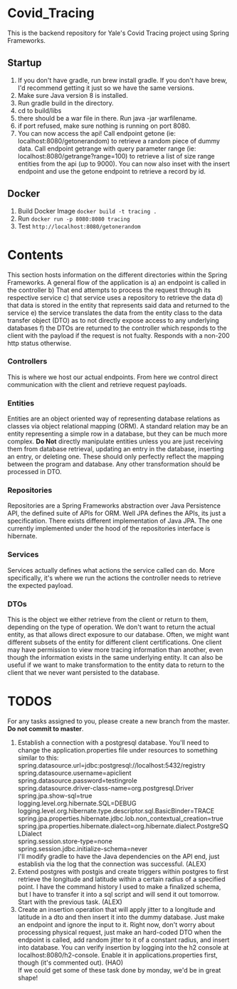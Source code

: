 # Covid_Tracing

This is the backend repository for Yale's Covid Tracing project using Spring Frameworks.

## Startup

1. If you don't have gradle, run brew install gradle. If you don't have brew, I'd recommend getting it just so we have
   the same versions.
2. Make sure Java version 8 is installed.
3. Run gradle build in the directory.
4. cd to build/libs
5. there should be a war file in there. Run java -jar warfilename.
6. if port refused, make sure nothing is running on port 8080.
7. You can now access the api! Call endpoint getone (ie: localhost:8080/getonerandom) to retrieve a random piece of dummy
   data. Call endpoint getrange with query parameter range (ie: localhost:8080/getrange?range=100) to retrieve a list of
   size range entities from the api (up to 9000). You can now also inset with the insert endpoint and use the getone 
   endpoint to retrieve a record by id.

## Docker

1. Build Docker Image `docker build -t tracing .`
2. Run `docker run -p 8080:8080 tracing`
3. Test `http://localhost:8080/getonerandom`

# Contents

This section hosts information on the different directories within the Spring Frameworks. A general flow of the
application is a\) an endpoint is called in the controller b\) That end attempts to process the request through its
respective service c\) that service uses a repository to retrieve the data d\) that data is stored in the entity that
represents said data and returned to the service e\) the service translates the data from the entity class to the data
transfer object \(DTO\) as to not directly expose access to any underlying databases f\) the DTOs are returned to the
controller which responds to the client with the payload if the request is not fualty. Responds with a non-200 http
status otherwise.
### Controllers
This is where we host our actual endpoints. From here we control direct communication with the client and retrieve
request payloads.
### Entities
Entities are an object oriented way of representing database relations as classes via object relational mapping \(ORM\).
A standard relation may be an entity representing a simple row in a database, but they can be much more complex.
**Do Not** directly manipulate entities unless you are just receiving them from database retrieval, updating an entry in the
database, inserting an entry, or deleting one. These should only perfectly reflect the mapping between the program and
database. Any other transformation should be processed in DTO.

### Repositories

Repositories are a Spring Frameworks abstraction over Java Persistence API, the defined suite of APIs for ORM. Well
JPA defines the APIs, its just a specification. There exists different implementation of Java JPA. The one currently
implemented under the hood of the repositories interface is hibernate.

### Services

Services actually defines what actions the service called can do. More specifically, it's where we run the actions the
controller needs to retrieve the expected payload.

### DTOs

This is the object we either retrieve from the client or return to them, depending on the type of operation. We don't
want to return the actual entity, as that allows direct exposure to our database. Often, we might want different subsets
of the entity for different client certifications. One client may have permission to view more tracing information than
another, even though the information exists in the same underlying entity. It can also be useful if we want to make
transformation to the entity data to return to the client that we never want persisted to the database.

# TODOS

For any tasks assigned to you, please create a new branch from the master. **Do not commit to master**.

1. Establish a connection with a postgresql database. You'll need to change the application.properties file under
   resources to something similar to this:
   spring.datasource.url=jdbc:postgresql://localhost:5432/registry  
   spring.datasource.username=apiclient  
   spring.datasource.password=testingrole  
   spring.datasource.driver-class-name=org.postgresql.Driver  
   spring.jpa.show-sql=true  
   logging.level.org.hibernate.SQL=DEBUG  
   logging.level.org.hibernate.type.descriptor.sql.BasicBinder=TRACE  
   spring.jpa.properties.hibernate.jdbc.lob.non_contextual_creation=true  
   spring.jpa.properties.hibernate.dialect=org.hibernate.dialect.PostgreSQLDialect  
   spring.session.store-type=none  
   spring.session.jdbc.initialize-schema=never  
   I'll modify gradle to have the Java dependencies on the API end, just establish via the log that the connection was
   successful. (ALEX)
2. Extend postgres with postgis and create triggers within postgres to first retrieve the longitude and latitude
   within a certain radius of a specified point. I have the command history I used to make a finalized schema, but I have
   to transfer it into a sql script and will send it out tomorrow. Start with the previous task. (ALEX)
3. Create an insertion operation that will apply jitter to a longitude and latitude in a dto and then insert it into
   the dummy database. Just make an endpoint and ignore the input to it. Right now, don't worry about processing physical
   request, just make an hard-coded DTO when the endpoint is called, add random jitter to it of a constant radius, and
   insert into database. You can verify insertion by logging into the h2 console at localhost:8080/h2-console. Enable it
   in applications.properties first, though (it's commented out). (HAO)  
   If we could get some of these task done by monday, we'd be in great shape!
